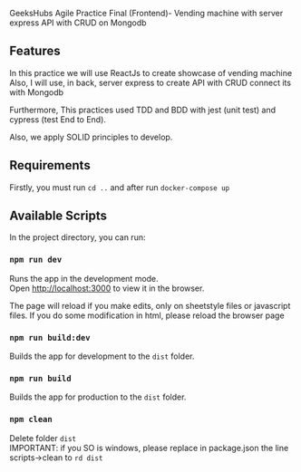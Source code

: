 GeeksHubs Agile Practice Final (Frontend)- Vending machine with server express API with CRUD on Mongodb

## Features

In this practice we will use ReactJs to create showcase of vending machine
Also, I will use, in back, server express to create API with CRUD connect its with Mongodb

Furthermore, This practices used TDD and BDD with jest (unit test) and cypress (test End to End).

Also, we apply SOLID principles to develop.

## Requirements

Firstly, you must run `cd ..` and after run `docker-compose up`

## Available Scripts

In the project directory, you can run:

### `npm run dev`

Runs the app in the development mode.<br />
Open [http://localhost:3000](http://localhost:3000) to view it in the browser.

The page will reload if you make edits, only on sheetstyle files or javascript files.
If you do some modification in html, please reload the browser page

### `npm run build:dev`

Builds the app for development to the `dist` folder.<br />

### `npm run build`

Builds the app for production to the `dist` folder.<br />

### `npm clean`

Delete folder `dist`<br />
IMPORTANT: if you SO is windows, please replace in package.json the line scripts->clean to `rd dist`